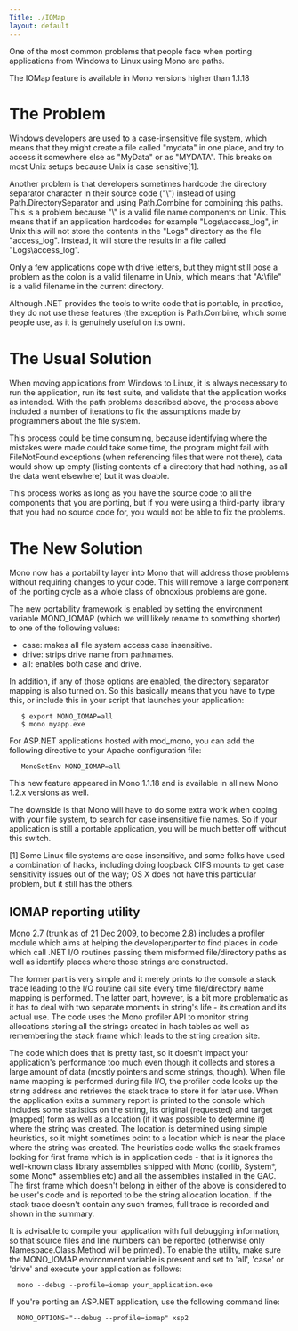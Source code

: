 ```yaml
---
Title: ./IOMap
layout: default
---
```


One of the most common problems that people face when porting
applications from Windows to Linux using Mono are paths.

The IOMap feature is available in Mono versions higher than 1.1.18

The Problem
===========

Windows developers are used to a case-insensitive file system, which
means that they might create a file called "mydata" in one place, and
try to access it somewhere else as "MyData" or as "MYDATA". This breaks
on most Unix setups because Unix is case sensitive[1].

Another problem is that developers sometimes hardcode the directory
separator character in their source code ("\\") instead of using
Path.DirectorySeparator and using Path.Combine for combining this paths.
This is a problem because "\\" is a valid file name components on Unix.
This means that if an application hardcodes for example
"Logs\\access\_log", in Unix this will not store the contents in the
"Logs" directory as the file "access\_log". Instead, it will store the
results in a file called "Logs\\access\_log".

Only a few applications cope with drive letters, but they might still
pose a problem as the colon is a valid filename in Unix, which means
that "A:\\file" is a valid filename in the current directory.

Although .NET provides the tools to write code that is portable, in
practice, they do not use these features (the exception is Path.Combine,
which some people use, as it is genuinely useful on its own).

The Usual Solution
==================

When moving applications from Windows to Linux, it is always necessary
to run the application, run its test suite, and validate that the
application works as intended. With the path problems described above,
the process above included a number of iterations to fix the assumptions
made by programmers about the file system.

This process could be time consuming, because identifying where the
mistakes were made could take some time, the program might fail with
FileNotFound exceptions (when referencing files that were not there),
data would show up empty (listing contents of a directory that had
nothing, as all the data went elsewhere) but it was doable.

This process works as long as you have the source code to all the
components that you are porting, but if you were using a third-party
library that you had no source code for, you would not be able to fix
the problems.

The New Solution
================

Mono now has a portability layer into Mono that will address those
problems without requiring changes to your code. This will remove a
large component of the porting cycle as a whole class of obnoxious
problems are gone.

The new portability framework is enabled by setting the environment
variable MONO\_IOMAP (which we will likely rename to something shorter)
to one of the following values:

-   case: makes all file system access case insensitive.
-   drive: strips drive name from pathnames.
-   all: enables both case and drive.

In addition, if any of those options are enabled, the directory
separator mapping is also turned on. So this basically means that you
have to type this, or include this in your script that launches your
application:

<bash>

`   $ export MONO_IOMAP=all`\
`   $ mono myapp.exe`

</bash>

For ASP.NET applications hosted with mod\_mono, you can add the
following directive to your Apache configuration file:

<bash>

`   MonoSetEnv MONO_IOMAP=all`

</bash>

This new feature appeared in Mono 1.1.18 and is available in all new
Mono 1.2.x versions as well.

The downside is that Mono will have to do some extra work when coping
with your file system, to search for case insensitive file names. So if
your application is still a portable application, you will be much
better off without this switch.

[1] Some Linux file systems are case insensitive, and some folks have
used a combination of hacks, including doing loopback CIFS mounts to get
case sensitivity issues out of the way; OS X does not have this
particular problem, but it still has the others.

IOMAP reporting utility
-----------------------

Mono 2.7 (trunk as of 21 Dec 2009, to become 2.8) includes a profiler
module which aims at helping the developer/porter to find places in code
which call .NET I/O routines passing them misformed file/directory paths
as well as identify places where those strings are constructed.

The former part is very simple and it merely prints to the console a
stack trace leading to the I/O routine call site every time
file/directory name mapping is performed. The latter part, however, is a
bit more problematic as it has to deal with two separate moments in
string's life - its creation and its actual use. The code uses the Mono
profiler API to monitor string allocations storing all the strings
created in hash tables as well as remembering the stack frame which
leads to the string creation site.

The code which does that is pretty fast, so it doesn't impact your
application's performance too much even though it collects and stores a
large amount of data (mostly pointers and some strings, though). When
file name mapping is performed during file I/O, the profiler code looks
up the string address and retrieves the stack trace to store it for
later use. When the application exits a summary report is printed to the
console which includes some statistics on the string, its original
(requested) and target (mapped) form as well as a location (if it was
possible to determine it) where the string was created. The location is
determined using simple heuristics, so it might sometimes point to a
location which is near the place where the string was created. The
heuristics code walks the stack frames looking for first frame which is
in application code - that is it ignores the well-known class library
assemblies shipped with Mono (corlib, System\*, some Mono\* assemblies
etc) and all the assemblies installed in the GAC. The first frame which
doesn't belong in either of the above is considered to be user's code
and is reported to be the string allocation location. If the stack trace
doesn't contain any such frames, full trace is recorded and shown in the
summary.

It is advisable to compile your application with full debugging
information, so that source files and line numbers can be reported
(otherwise only Namespace.Class.Method will be printed). To enable the
utility, make sure the MONO\_IOMAP environment variable is present and
set to 'all', 'case' or 'drive' and execute your application as follows:

<bash>

`  mono --debug --profile=iomap your_application.exe`

</bash>

If you're porting an ASP.NET application, use the following command
line:

<bash>

`  MONO_OPTIONS="--debug --profile=iomap" xsp2`

</bash>
